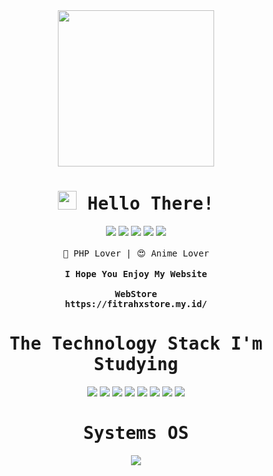 <div align="center">
  <img src="https://i.ibb.co/WvCndXM/1c688df1374afc6f40a6b6a67c9716e29561c459-s2-n2.png" class="rounded float-center" width="250" height="250">
</div>
<div align="center">
  <samp><h1><img src="https://raw.githubusercontent.com/Tarikul-Islam-Anik/Animated-Fluent-Emojis/master/Emojis/Hand%20gestures/Waving%20Hand.png" width="30" height="30"> Hello There!</h1></samp>
</div>
<div align="center">
  <a href="https://facebook.com/FXS27/"><img src="https://img.shields.io/badge/Facebook-1877F2?style=for-the-badge&logo=facebook&logoColor=white"></a>
  <a href="https://github.com/FitrahXSenpai/"><img src="https://img.shields.io/badge/GitHub-100000?style=for-the-badge&logo=github&logoColor=white"></a> 
  <a href="https://www.instagram.com/fitrah.ramdhani_/"><img src="https://img.shields.io/badge/Instagram-E4405F?style=for-the-badge&logo=instagram&logoColor=white"></a>
  <a href="https://t.me/fitrahxsenpai"><img src="https://img.shields.io/badge/Telegram-2CA5E0?style=for-the-badge&logo=telegram&logoColor=white"></a> 
  <a href="https://api.whatsapp.com/send/?phone=6289655089034"><img src="https://img.shields.io/badge/WhatsApp-25D366?style=for-the-badge&logo=whatsapp&logoColor=white"></a>
</div><br>
<div align="center">
  <samp> 🖖 PHP Lover | 😍 Anime Lover </samp><br><br>
  <samp><b>I Hope You Enjoy My Website</b> <br><br> 
  <b>WebStore <br> https://fitrahxstore.my.id/</b></samp>
</div>
<div align="center">
  <samp><h1> The Technology Stack I'm Studying </h1></samp>
</div>
<div align="center">
  <img src="https://img.shields.io/badge/HTML-239120?style=for-the-badge&logo=html5&logoColor=white">
  <img src="https://img.shields.io/badge/CSS-239120?&style=for-the-badge&logo=css3&logoColor=white">
  <img src="https://img.shields.io/badge/JavaScript-323330?style=for-the-badge&logo=javascript&logoColor=F7DF1E">
  <img src="https://img.shields.io/badge/PHP-777BB4?style=for-the-badge&logo=php&logoColor=white">
  <img src="https://img.shields.io/badge/Bootstrap-563D7C?style=for-the-badge&logo=bootstrap&logoColor=white">
  <img src="https://img.shields.io/badge/GIT-E44C30?style=for-the-badge&logo=git&logoColor=white">
  <img src="https://img.shields.io/badge/Laravel-FF2D20?style=for-the-badge&logo=laravel&logoColor=white">
  <img src="https://img.shields.io/badge/MySQL-00000F?style=for-the-badge&logo=mysql&logoColor=white">
</div>
<div align="center">
  <samp><h1> Systems OS </h1></samp>
</div>
<div align="center">
  <img src="https://img.shields.io/badge/Windows-0078D6?style=for-the-badge&logo=windows&logoColor=white">
</div>
